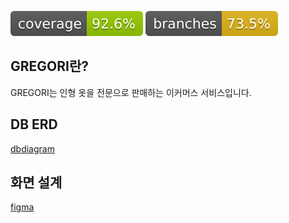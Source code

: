 ![coverage](.github/badges/jacoco.svg)
![branches coverage](.github/badges/branches.svg)

## GREGORI란?
GREGORI는 인형 옷을 전문으로 판매하는 이커머스 서비스입니다.

## DB ERD
[dbdiagram](https://dbdiagram.io/d/Gregori-2nd-sprint-657450e256d8064ca0b20e2f)

## 화면 설계
[figma](https://www.figma.com/file/okTRiqAQU7jd13yAeypoZA/Gregori-2nd-sprint?type=design&node-id=0-1&mode=design&t=PKdBMSakgdx2vO4p-0)

